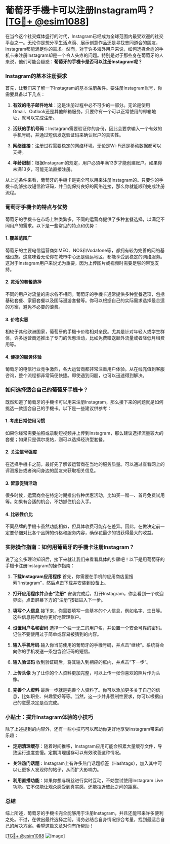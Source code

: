 # 葡萄牙手機卡可以注册Instagram吗？[[TG💪+ @esim1088](https://t.me/s/esim1088)]

在当今这个社交媒体盛行的时代，Instagram已经成为全球范围内最受欢迎的社交平台之一。无论你是想分享生活点滴、展示创意作品还是寻找志同道合的朋友，Instagram都能满足你的需求。然而，对于许多海外用户来说，如何选择合适的手机卡来注册Instagram却是一个令人头疼的问题。特别是对于那些身在葡萄牙的人来说，他们可能会疑惑：**葡萄牙的手機卡是否可以注册Instagram呢？**

### Instagram的基本注册要求

首先，让我们来了解一下Instagram的基本注册条件。要注册Instagram账号，你需要具备以下几点：

1. **有效的电子邮件地址**：这是注册过程中必不可少的一部分。无论是使用Gmail、Outlook还是其他邮箱服务，只要你有一个可以正常使用的邮箱地址，就可以完成注册。
   
2. **活跃的手机号码**：Instagram需要验证你的身份，因此会要求输入一个有效的手机号码，并通过短信发送验证码来确认账户的真实性。

3. **网络连接**：注册过程需要稳定的网络环境，无论是Wi-Fi还是移动数据都可以支持。

4. **年龄限制**：根据Instagram的规定，用户必须年满13岁才能创建账户。如果你未满13岁，可能无法直接注册。

从上述条件来看，葡萄牙的手機卡是完全可以用来注册Instagram的。只要你的手機卡能够接收短信验证码，并且能保持良好的网络连接，那么你就能顺利完成注册流程。

### 葡萄牙手機卡的特点与优势

葡萄牙的手機卡在市场上种类繁多，不同的运营商提供了多种套餐选择，以满足不同用户的需求。以下是一些常见的特点和优势：

#### 1. **覆盖范围广**
   葡萄牙的主要电信运营商如MEO、NOS和Vodafone等，都拥有较为完善的网络基础设施。这意味着无论你在城市中心还是偏远地区，都能享受到稳定的网络服务。这对于Instagram用户来说尤为重要，因为上传图片或视频时需要足够的带宽支持。

#### 2. **灵活的套餐选择**
   不同的用户对流量的需求各不相同。葡萄牙的手機卡通常提供多种套餐选项，包括基础套餐、家庭套餐以及国际漫游套餐等。你可以根据自己的实际需求选择最合适的方案，避免不必要的浪费。

#### 3. **价格实惠**
   相较于其他欧洲国家，葡萄牙的手機卡价格相对亲民。尤其是针对年轻人或学生群体，许多运营商还推出了专门的优惠活动，比如免费赠送额外流量或者降低月租费用等。

#### 4. **便捷的服务体验**
   葡萄牙的电信行业竞争激烈，各大运营商都非常注重用户体验。从在线充值到客服咨询，整个流程都非常简便快捷。即使遇到问题，也可以迅速得到解决。

### 如何选择适合自己的葡萄牙手機卡？

既然知道了葡萄牙的手機卡可以用来注册Instagram，那么接下来的问题就是如何挑选一款适合自己的手機卡。以下是一些建议供参考：

#### 1. **考虑日常使用习惯**
   如果你经常需要拍照或录制短视频并上传到Instagram，那么建议选择流量较大的套餐；如果只是偶尔发帖，则可以选择经济型套餐。

#### 2. **关注信号强度**
   在选择手機卡之前，最好先了解该运营商在当地的服务质量。可以通过查看网上的评测报告或者询问身边的朋友来获取相关信息。

#### 3. **留意促销活动**
   很多时候，运营商会在特定时期推出各种优惠活动，比如买一赠一、首月免费试用等。如果有合适的机会，不妨抓住机会入手。

#### 4. **比较性价比**
   不同品牌的手機卡虽然功能相似，但具体收费可能存在差异。因此，在做决定前一定要仔细对比各个品牌的价格和服务内容，确保花最少的钱获得最大的收益。

### 实际操作指南：如何用葡萄牙的手機卡注册Instagram？

说了这么多理论知识后，接下来就让我们来看看具体的步骤吧！以下是用葡萄牙的手機卡注册Instagram的操作指南：

1. **下载Instagram应用程序**
   首先，你需要在手机的应用商店里搜索“Instagram”，然后点击下载并安装到设备上。

2. **打开应用程序并点击“注册”**
   安装完成后，打开Instagram，你会看到一个欢迎界面。点击屏幕下方的“注册”按钮进入下一步。

3. **填写个人信息**
   接下来，你需要填写一些基本的个人信息，例如名字、生日等。这些信息将帮助你更好地管理账户。

4. **设置用户名和密码**
   选择一个独一无二的用户名，并设置一个安全可靠的密码。记住不要使用过于简单或容易被猜到的内容。

5. **输入手机号码**
   输入你当前使用的葡萄牙的手機号码，并点击“继续”。系统将会向你的手机发送一条包含验证码的短信。

6. **输入验证码**
   收到验证码后，将其输入到相应的框内，并点击“下一步”。

7. **上传头像**
   为了让你的个人资料更加完整，可以上传一张你喜欢的照片作为头像。

8. **完善个人资料**
   最后一步就是完善个人资料了。你可以添加更多关于自己的信息，比如职业、兴趣爱好等等。当然，这一步并非强制性要求，你可以根据自己的意愿决定是否完成。

### 小贴士：提升Instagram体验的小技巧

除了上述提到的内容外，还有一些小技巧可以帮助你更好地享受Instagram带来的乐趣：

- **定期清理缓存**：随着时间推移，Instagram应用可能会积累大量缓存文件，导致运行速度变慢。定期清理缓存可以有效改善这种情况。
  
- **关注热门话题**：Instagram上有许多热门话题标签（Hashtags），加入其中可以让更多人发现你的帖子，从而扩大影响力。

- **利用直播功能**：如果你想与粉丝进行实时互动，不妨尝试使用Instagram Live功能。它不仅能让观众感受到真实感，还能拉近彼此之间的距离。

### 总结

综上所述，葡萄牙的手機卡完全能够用于注册Instagram，并且还能带来许多便利之处。不过，在做出最终选择之前，请务必结合自身情况综合考量，找到最适合自己的解决方案。希望这篇文章对你有所帮助！

[[TG💪+ @esim1088](https://t.me/s/esim1088) ![Image](https://i.postimg.cc/4NQfJmqS/Snipaste-2025-05-13-00-14-12.png)]